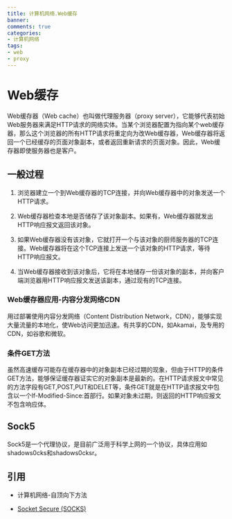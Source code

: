 ```yaml
---
title: 计算机网络.Web缓存
banner: 
comments: true
categories:
- 计算机网络
tags:
- web
- proxy
---
```

# Web缓存

Web缓存器（Web cache）也叫做代理服务器（proxy server），它能够代表初始Web服务器来满足HTTP请求的网络实体。当某个浏览器配置为指向某个web缓存器，那么这个浏览器的所有HTTP请求将重定向为改Web缓存器，Web缓存器将返回一个已经缓存的页面对象副本，或者返回重新请求的页面对象。因此，Web缓存器即使服务器也是客户。

## 一般过程

1. 浏览器建立一个到Web缓存器的TCP连接，并向Web缓存器中的对象发送一个HTTP请求。

1. Web缓存器检查本地是否储存了该对象副本。如果有，Web缓存器就发出HTTP响应报文返回该对象。

1. 如果Web缓存器没有该对象，它就打开一个与该对象的厨师服务器的TCP连接。Web缓存器将在这个TCP连接上发送一个该对象的HTTP请求，等待HTTP响应报文。

1. 当Web缓存器接收到该对象后，它将在本地储存一份该对象的副本，并向客户端浏览器用HTTP响应报文发送该副本，通过现有的TCP连接。

<!-- more -->

### Web缓存器应用-内容分发网络CDN

用过部署使用内容分发网络（Content Distribution Network，CDN），能够实现大量流量的本地化，使Web访问更加迅速。有共享的CDN，如Akamai，及专用的CDN，如谷歌和微软。

### 条件GET方法

虽然高速缓存可能存在缓存器中的对象副本已经过期的现象，但由于HTTP的条件GET方法，能够保证缓存器证实它的对象副本是最新的。在HTTP请求报文中常见的方法字段有GET,POST,PUT和DELET等，条件GET就是在HTTP请求报文中包含以一个If-Modified-Since:首部行。如果对象未过期，则返回的HTTP响应报文不包含响应体。

## Sock5

Sock5是一个代理协议，是目前广泛用于科学上网的一个协议，具体应用如shadows0cks和shadows0cksr。

## 引用

- 计算机网络-自顶向下方法

- [Socket Secure (SOCKS)](https://en.wikipedia.org/wiki/SOCKS)